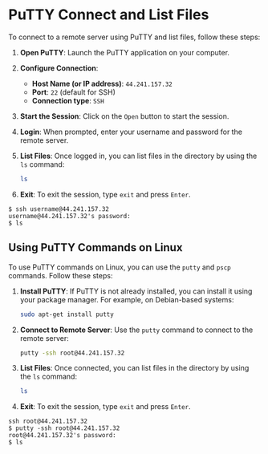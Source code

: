 # PuTTY Connect and List Files

To connect to a remote server using PuTTY and list files, follow these steps:

1. **Open PuTTY**: Launch the PuTTY application on your computer.

2. **Configure Connection**:
    - **Host Name (or IP address)**: `44.241.157.32`
    - **Port**: `22` (default for SSH)
    - **Connection type**: `SSH`

3. **Start the Session**: Click on the `Open` button to start the session.

4. **Login**: When prompted, enter your username and password for the remote server.

5. **List Files**: Once logged in, you can list files in the directory by using the `ls` command:
    ```sh
    ls
    ```

6. **Exit**: To exit the session, type `exit` and press `Enter`.

```plaintext
$ ssh username@44.241.157.32
username@44.241.157.32's password: 
$ ls
```


## Using PuTTY Commands on Linux

To use PuTTY commands on Linux, you can use the `putty` and `pscp` commands. Follow these steps:

1. **Install PuTTY**: If PuTTY is not already installed, you can install it using your package manager. For example, on Debian-based systems:
    ```sh
    sudo apt-get install putty
    ```

2. **Connect to Remote Server**: Use the `putty` command to connect to the remote server:
    ```sh
    putty -ssh root@44.241.157.32
    ```

3. **List Files**: Once connected, you can list files in the directory by using the `ls` command:
    ```sh
    ls
    ```

4. **Exit**: To exit the session, type `exit` and press `Enter`.

```plaintext
ssh root@44.241.157.32
$ putty -ssh root@44.241.157.32
root@44.241.157.32's password: 
$ ls
```